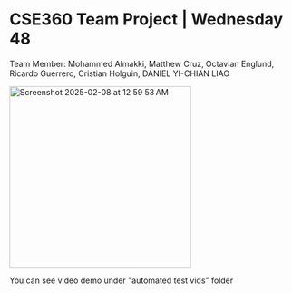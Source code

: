 # CSE360 Team Project | Wednesday 48

Team Member: 
Mohammed Almakki, 
Matthew Cruz, 
Octavian Englund, 
Ricardo Guerrero, 
Cristian Holguin, 
DANIEL YI-CHIAN LIAO

<img width="320" alt="Screenshot 2025-02-08 at 12 59 53 AM" src="https://github.com/user-attachments/assets/830f734d-9bc8-4ce4-983e-7ac0d14ef55f" />

You can see video demo under "automated test vids" folder
